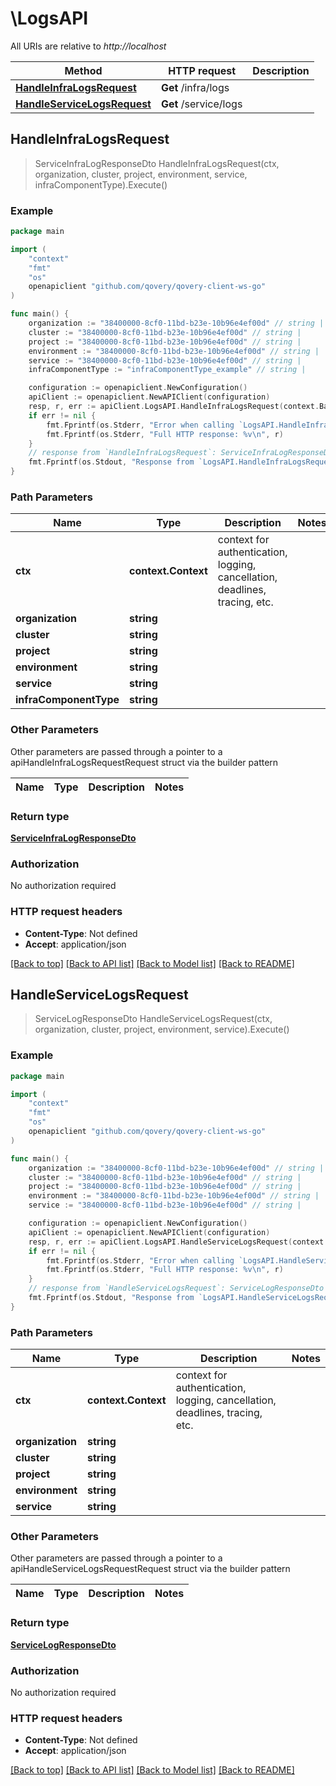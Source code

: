 # \LogsAPI

All URIs are relative to *http://localhost*

Method | HTTP request | Description
------------- | ------------- | -------------
[**HandleInfraLogsRequest**](LogsAPI.md#HandleInfraLogsRequest) | **Get** /infra/logs | 
[**HandleServiceLogsRequest**](LogsAPI.md#HandleServiceLogsRequest) | **Get** /service/logs | 



## HandleInfraLogsRequest

> ServiceInfraLogResponseDto HandleInfraLogsRequest(ctx, organization, cluster, project, environment, service, infraComponentType).Execute()



### Example

```go
package main

import (
    "context"
    "fmt"
    "os"
    openapiclient "github.com/qovery/qovery-client-ws-go"
)

func main() {
    organization := "38400000-8cf0-11bd-b23e-10b96e4ef00d" // string | 
    cluster := "38400000-8cf0-11bd-b23e-10b96e4ef00d" // string | 
    project := "38400000-8cf0-11bd-b23e-10b96e4ef00d" // string | 
    environment := "38400000-8cf0-11bd-b23e-10b96e4ef00d" // string | 
    service := "38400000-8cf0-11bd-b23e-10b96e4ef00d" // string | 
    infraComponentType := "infraComponentType_example" // string | 

    configuration := openapiclient.NewConfiguration()
    apiClient := openapiclient.NewAPIClient(configuration)
    resp, r, err := apiClient.LogsAPI.HandleInfraLogsRequest(context.Background(), organization, cluster, project, environment, service, infraComponentType).Execute()
    if err != nil {
        fmt.Fprintf(os.Stderr, "Error when calling `LogsAPI.HandleInfraLogsRequest``: %v\n", err)
        fmt.Fprintf(os.Stderr, "Full HTTP response: %v\n", r)
    }
    // response from `HandleInfraLogsRequest`: ServiceInfraLogResponseDto
    fmt.Fprintf(os.Stdout, "Response from `LogsAPI.HandleInfraLogsRequest`: %v\n", resp)
}
```

### Path Parameters


Name | Type | Description  | Notes
------------- | ------------- | ------------- | -------------
**ctx** | **context.Context** | context for authentication, logging, cancellation, deadlines, tracing, etc.
**organization** | **string** |  | 
**cluster** | **string** |  | 
**project** | **string** |  | 
**environment** | **string** |  | 
**service** | **string** |  | 
**infraComponentType** | **string** |  | 

### Other Parameters

Other parameters are passed through a pointer to a apiHandleInfraLogsRequestRequest struct via the builder pattern


Name | Type | Description  | Notes
------------- | ------------- | ------------- | -------------







### Return type

[**ServiceInfraLogResponseDto**](ServiceInfraLogResponseDto.md)

### Authorization

No authorization required

### HTTP request headers

- **Content-Type**: Not defined
- **Accept**: application/json

[[Back to top]](#) [[Back to API list]](../README.md#documentation-for-api-endpoints)
[[Back to Model list]](../README.md#documentation-for-models)
[[Back to README]](../README.md)


## HandleServiceLogsRequest

> ServiceLogResponseDto HandleServiceLogsRequest(ctx, organization, cluster, project, environment, service).Execute()



### Example

```go
package main

import (
    "context"
    "fmt"
    "os"
    openapiclient "github.com/qovery/qovery-client-ws-go"
)

func main() {
    organization := "38400000-8cf0-11bd-b23e-10b96e4ef00d" // string | 
    cluster := "38400000-8cf0-11bd-b23e-10b96e4ef00d" // string | 
    project := "38400000-8cf0-11bd-b23e-10b96e4ef00d" // string | 
    environment := "38400000-8cf0-11bd-b23e-10b96e4ef00d" // string | 
    service := "38400000-8cf0-11bd-b23e-10b96e4ef00d" // string | 

    configuration := openapiclient.NewConfiguration()
    apiClient := openapiclient.NewAPIClient(configuration)
    resp, r, err := apiClient.LogsAPI.HandleServiceLogsRequest(context.Background(), organization, cluster, project, environment, service).Execute()
    if err != nil {
        fmt.Fprintf(os.Stderr, "Error when calling `LogsAPI.HandleServiceLogsRequest``: %v\n", err)
        fmt.Fprintf(os.Stderr, "Full HTTP response: %v\n", r)
    }
    // response from `HandleServiceLogsRequest`: ServiceLogResponseDto
    fmt.Fprintf(os.Stdout, "Response from `LogsAPI.HandleServiceLogsRequest`: %v\n", resp)
}
```

### Path Parameters


Name | Type | Description  | Notes
------------- | ------------- | ------------- | -------------
**ctx** | **context.Context** | context for authentication, logging, cancellation, deadlines, tracing, etc.
**organization** | **string** |  | 
**cluster** | **string** |  | 
**project** | **string** |  | 
**environment** | **string** |  | 
**service** | **string** |  | 

### Other Parameters

Other parameters are passed through a pointer to a apiHandleServiceLogsRequestRequest struct via the builder pattern


Name | Type | Description  | Notes
------------- | ------------- | ------------- | -------------






### Return type

[**ServiceLogResponseDto**](ServiceLogResponseDto.md)

### Authorization

No authorization required

### HTTP request headers

- **Content-Type**: Not defined
- **Accept**: application/json

[[Back to top]](#) [[Back to API list]](../README.md#documentation-for-api-endpoints)
[[Back to Model list]](../README.md#documentation-for-models)
[[Back to README]](../README.md)

